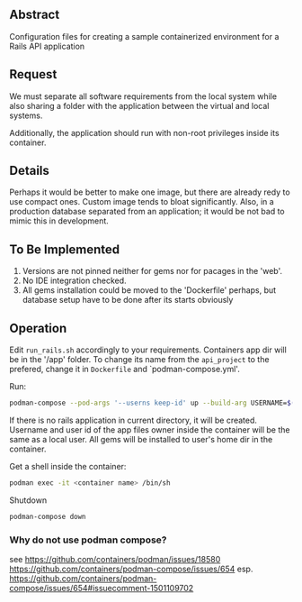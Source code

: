 ## Abstract
Configuration files for creating a sample containerized environment for a Rails API application

## Request

We must separate all software requirements from the local system while also sharing a folder with the application between the virtual and local systems. 

Additionally, the application should run with non-root privileges inside its container.

## Details 

Perhaps it would be better to make one image, but there are already redy to use compact ones. Custom image tends to bloat significantly.  Also, in a production database separated from an application; it would be not bad to mimic this in development. 

## To Be Implemented

1. Versions are not pinned neither for gems nor for pacages in the 'web'.
2. No IDE integration checked. 
3. All gems installation could be moved to the 'Dockerfile' perhaps, but database setup have to be done after its starts obviously

## Operation

Edit `run_rails.sh` accordingly to your requirements. Containers app dir will be in the '/app' folder. 
To change its name from the `api_project` to the prefered, change it in `Dockerfile` and `podman-compose.yml'.

Run:
```sh
podman-compose --pod-args '--userns keep-id' up --build-arg USERNAME=$(id -un) --build-arg GROUPNAME=$(id -gn) --build-arg USERID=$(id -u) --build-arg GROUPID=$(id -g)
```
If there is no rails application in current directory, it will be created. 
Username and user id of the app files owner inside the container will be the same as a local user. All gems will be installed to user's home dir in the container. 

Get a shell inside the container:

```sh
podman exec -it <container name> /bin/sh
```

Shutdown
```sh
podman-compose down
```
### Why do not use podman compose?

see https://github.com/containers/podman/issues/18580
https://github.com/containers/podman-compose/issues/654
esp. https://github.com/containers/podman-compose/issues/654#issuecomment-1501109702


